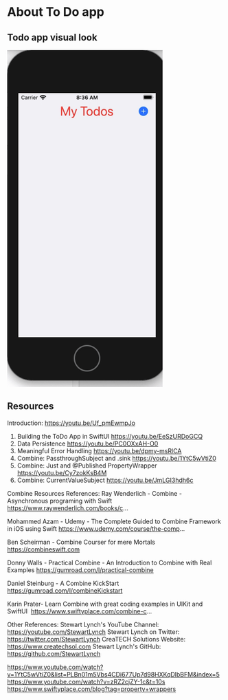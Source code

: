 #  About To Do app

## Todo app visual look

![gif of the app](https://github.com/vijayvir/LeoSwiftUI/blob/main/TODOAppSwiftCombine/ezgif-6-5c48d8a4ad16.gif)


## Resources 

Introduction:
   https://youtu.be/Uf_pmEwmpJo
1. Building the ToDo App in SwiftUI
   https://youtu.be/EeSzURDoGCQ
2. Data Persistence
   https://youtu.be/PC0OXxAH-O0
3. Meaningful Error Handling
   https://youtu.be/dpmy-msRlCA
4. Combine: PassthroughSubject and .sink
   https://youtu.be/1YtC5wVtiZ0
5. Combine: Just and @Published PropertyWrapper
  https://youtu.be/Cy7zokKsB4M
6. Combine: CurrentValueSubject
   https://youtu.be/JmLGI3hdh6c

Combine Resources References:
Ray Wenderlich -  Combine - Asynchronous programing with Swift
   https://www.raywenderlich.com/books/c...

Mohammed Azam - Udemy - The Complete Guided to Combine Framework in iOS using Swift
   https://www.udemy.com/course/the-comp...

Ben Scheirman -  Combine Courser for mere Mortals
   https://combineswift.com

Donny Walls -  Practical Combine - An Introduction to Combine with Real Examples
   https://gumroad.com/l/practical-combine

Daniel Steinburg - A Combine KickStart
https://gumroad.com/l/combineKickstart

Karin Prater- Learn Combine with great coding examples in UIKit and SwiftUI
​ https://www.swiftyplace.com/combine-c...

Other References:
Stewart Lynch's YouTube Channel:
   https://youtube.com/StewartLynch
Stewart Lynch on Twitter:
   https://twitter.com/StewartLynch
CreaTECH Solutions Website:
   https://www.createchsol.com
Stewart Lynch's GitHub:
   https://github.com/StewartLynch
   
   https://www.youtube.com/watch?v=1YtC5wVtiZ0&list=PLBn01m5Vbs4CDi677Up7d98HXKqDlbBFM&index=5
   https://www.youtube.com/watch?v=zRZ2cjZY-1c&t=10s
   https://www.swiftyplace.com/blog?tag=property+wrappers
